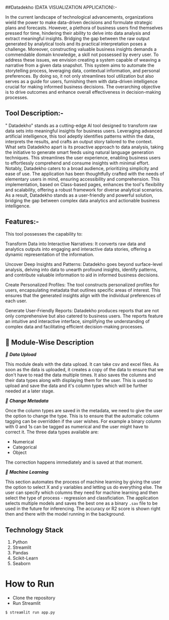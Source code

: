 ##Datadekho (DATA VISUALIZATION APPLICATION):-

In the current landscape of technological advancements, organizations wield the power to make data-driven decisions and formulate strategic plans and forecasts. However, a plethora of business users find themselves pressed for time, hindering their ability to delve into data analysis and extract meaningful insights. Bridging the gap between the raw output generated by analytical tools and its practical interpretation poses a challenge. Moreover, constructing valuable business insights demands a commendable domain knowledge, a skill not possessed by every user.
To address these issues, we envision creating a system capable of weaving a narrative from a given data snapshot. This system aims to automate the storytelling process, leveraging data, contextual information, and personal preferences. By doing so, it not only streamlines tool utilization but also serves as a guide for users, furnishing them with data-driven intelligence crucial for making informed business decisions. The overarching objective is to drive outcomes and enhance overall effectiveness in decision-making processes.

## Tool Description:-


 " Datadekho" stands as a cutting-edge AI tool designed to transform raw data sets into meaningful insights for business users. Leveraging advanced artificial intelligence, this tool adeptly identifies patterns within the data, interprets the results, and crafts an output story tailored to the context. What sets Datadekho apart is its proactive approach to data analysis, taking the initiative to generate smart feeds using natural language generation techniques. This streamlines the user experience, enabling business users to effortlessly comprehend and consume insights with minimal effort. Notably, Datadekho caters to a broad audience, prioritizing simplicity and ease of use. The application has been thoughtfully crafted with the needs of elementary users in mind, ensuring accessibility and comprehension. This implementation, based on Class-based pages, enhances the tool's flexibility and scalability, offering a robust framework for diverse analytical scenarios. As a result, Datadekho stands as a user-friendly and powerful solution, bridging the gap between complex data analytics and actionable business intelligence.

## Features:- 

This tool possesses the capability to:

Transform Data into Interactive Narratives: It converts raw data and analytics outputs into engaging and interactive data stories, offering a dynamic representation of the information.

Uncover Deep Insights and Patterns: Datadekho goes beyond surface-level analysis, delving into data to unearth profound insights, identify patterns, and contribute valuable information to aid in informed business decisions.

Create Personalized Profiles: The tool constructs personalized profiles for users, encapsulating metadata that outlines specific areas of interest. This ensures that the generated insights align with the individual preferences of each user.

Generate User-Friendly Reports: Datadekho produces reports that are not only comprehensive but also catered to business users. The reports feature an intuitive and interactive interface, simplifying the understanding of complex data and facilitating efficient decision-making processes.



## 📝 Module-Wise Description


_📌 **Data Upload**_ <br/>

This module deals with the data upload. It can take csv and excel files. As soon as the data is uploaded, it creates a copy of the data to ensure that we don't have to read the data multiple times. It also saves the columns and their data types along with displaying them for the user. This is used to upload and save the data and it's column types which will be further needed at a later stage. 

_📌 **Change Metadata**_ <br/>

Once the column types are saved in the metadata, we need to give the user the option to change the type. This is to ensure that the automatic column tagging can be overridden if the user wishes. For example a binary column with 0 and 1s can be tagged as numerical and the user might have to correct it. The three data types available are:

* Numerical 
* Categorical 
* Object

The correction happens immediately and is saved at that moment. 

_📌 **Machine Learning**_ <br/>

This section automates the process of machine learning by giving the user the option to select X and y variables and letting us do everything else. The user can specify which columns they need for machine learning and then select the type of process - regression and classficiation. The application selects multiple models and saves the best one as a binary `.sav` file to be used in the future for inferencing. The accuracy or R2 score is shown right then and there with the model running in the background.  

## Technology Stack 

1. Python 
2. Streamlit 
3. Pandas
4. Scikit-Learn
5. Seaborn

# How to Run 

- Clone the repository
- Run Streamlit
  
```
$ streamlit run app.py
```



